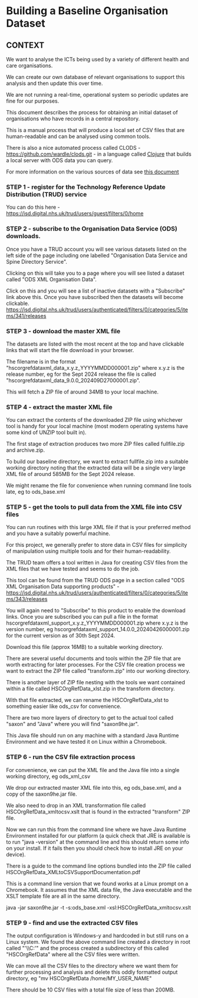# Building a Baseline Organisation Dataset

## CONTEXT

We want to analyse the ICTs being used by a variety of different health and care organisations.

We can create our own database of relevant organisations to support this analysis and then update this over time.

We are not running a real-time, operational system so periodic updates are fine for our purposes.

This document describes the process for obtaining an initial dataset of organisations who have records in a central repository.

This is a manual process that will produce a local set of CSV files that are human-readable and can be analysed using common tools.

There is also a nice automated process called CLODS - https://github.com/wardle/clods.git - in a language called [Clojure](https://clojure.org/) that builds a local server with ODS data you can query. 

For more information on the various sources of data see [this document](ods.md)

### STEP 1 - register for the Technology Reference Update Distribution (TRUD) service

You can do this here - https://isd.digital.nhs.uk/trud/users/guest/filters/0/home

### STEP 2 - subscribe to the Organisation Data Service (ODS) downloads.

Once you have a TRUD account you will see various datasets listed on the left side of the page including one labelled "Organisation Data Service and Spine Directory Service".

Clicking on this will take you to a page where you will see listed a dataset called "ODS XML Organisation Data".

Click on this and you will see a list of inactive datasets with a "Subscribe" link above this.  Once you have subscribed then the datasets will become clickable. https://isd.digital.nhs.uk/trud/users/authenticated/filters/0/categories/5/items/341/releases

### STEP 3 - download the master XML file

The datasets are listed with the most recent at the top and have clickable links that will start the file download in your browser.  

The filename is in the format "hscorgrefdataxml_data_x.y.z_YYYYMMDD000001.zip" where x.y.z is the release number, eg for the Sept 2024 release the file is called "hscorgrefdataxml_data_9.0.0_202409D27000001.zip".

This will fetch a ZIP file of around 34MB to your local machine.

### STEP 4 - extract the master XML file

You can extract the contents of the downloaded ZIP file using whichever tool is handy for your local machine (most modern operating systems have some kind of UNZIP tool built in).

The first stage of extraction produces two more ZIP files called fullfile.zip and archive.zip. 

To build our baseline directory, we want to extract fullfile.zip into a suitable working directory noting that the extracted data will be a single very large XML file of around 585MB for the Sept 2024 release.

We might rename the file for convenience when running command line tools late, eg to ods_base.xml

### STEP 5 - get the tools to pull data from the XML file into CSV files

You can run routines with this large XML file if that is your preferred method and you have a suitably powerful machine.

For this project, we generally prefer to store data in CSV files for simplicity of manipulation using multiple tools and for their human-readability.

The TRUD team offers a tool written in Java for creating CSV files from the XML files that we have tested and seems to do the job.

This tool can be found from the TRUD ODS page in a section called "ODS XML Organisation Data supporting products" - https://isd.digital.nhs.uk/trud/users/authenticated/filters/0/categories/5/items/343/releases

You will again need to "Subscribe" to this product to enable the download links. Once you are subscribed you can pull a file in the format hscorgrefdataxml_support_x.y.z_YYYYMMDD000001.zip where x.y.z is the version number, eg hscorgrefdataxml_support_14.0.0_20240426000001.zip for the current version as of 30th Sept 2024.

Download this file (approx 16MB) to a suitable working directory.

There are several useful documents and tools within the ZIP file that are worth extracting for later processes.  For the CSV file creation process we want to extract the ZIP file called "transform.zip" into our working directory.

There is another layer of ZIP file nesting with the tools we want contained within a file called HSCOrgRefData_xlst.zip in the transform directory.

With that file extracted, we can rename the HSCOrgRefData_xlst to something easier like ods_csv for convenience.

There are two more layers of directory to get to the actual tool called "saxon" and "Java" where you will find "saxon9he.jar".

This Java file should run on any machine with a standard Java Runtime Environment and we have tested it on Linux within a Chromebook.

### STEP 6 - run the CSV file extraction process

For convenience, we can put the XML file and the Java file into a single working directory, eg ods_xml_csv

We drop our extracted master XML file into this, eg ods_base.xml, and a copy of the saxon9he.jar file.

We also need to drop in an XML transformation file called HSCOrgRefData_xmltocsv.xslt that is found in the extracted "transform" ZIP file.

Now we can run this from the command line where we have Java Runtime Environment installed for our platform (a quick check that JRE is available is to run "java -version" at the command line and this should return some info on your install.  If it fails then you should check how to install JRE on your device).

There is a guide to the command line options bundled into the ZIP file called HSCOrgRefData_XMLtoCSVSupportDocumentation.pdf

This is a command line version that we found works at a Linux prompt on a Chromebook. It assumes that the XML data file, the Java executable and the XSLT template file are all in the same directory.

java -jar saxon9he.jar -t -s:ods_base.xml -xsl:HSCOrgRefData_xmltocsv.xslt

### STEP 9 - find and use the extracted CSV files

The output configuration is Windows-y and hardcoded in but still runs on a Linux system. We found the above command line created a directory in root called "'\\\\C:'" and the process created a subdirectory of this called "HSCOrgRefData" where all the CSV files were written.

We can move all the CSV files to the directory where we want them for further processing and analysis and delete this oddly formatted output directory, eg "mv HSCOrgRefData /home/MY_USER_NAME"

There should be 10 CSV files with a total file size of less than 200MB.











